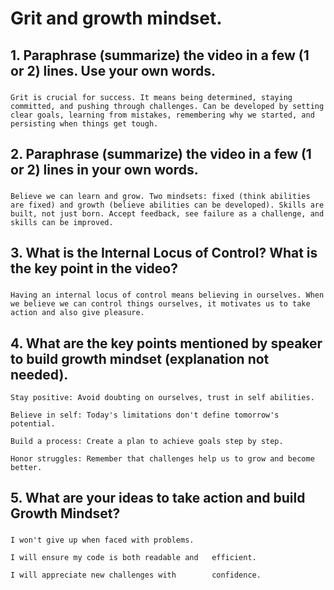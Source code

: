 # Grit and growth mindset.

## 1. Paraphrase (summarize) the video in a few (1 or 2) lines. Use your own words.
### 
    Grit is crucial for success. It means being determined, staying committed, and pushing through challenges. Can be developed by setting clear goals, learning from mistakes, remembering why we started, and persisting when things get tough.

## 2. Paraphrase (summarize) the video in a few (1 or 2) lines in your own words.
### 
    Believe we can learn and grow. Two mindsets: fixed (think abilities are fixed) and growth (believe abilities can be developed). Skills are built, not just born. Accept feedback, see failure as a challenge, and skills can be improved.

## 3. What is the Internal Locus of Control? What is the key point in the video?
### 
    Having an internal locus of control means believing in ourselves. When we believe we can control things ourselves, it motivates us to take action and also give pleasure.



## 4. What are the key points mentioned by speaker to build growth mindset (explanation not needed).

    Stay positive: Avoid doubting on ourselves, trust in self abilities.
   
    Believe in self: Today's limitations don't define tomorrow's potential.

    Build a process: Create a plan to achieve goals step by step.

    Honor struggles: Remember that challenges help us to grow and become better.


	

## 5. What are your ideas to take action and build Growth Mindset?
### 
    I won't give up when faced with problems. 

    I will ensure my code is both readable and   efficient. 

    I will appreciate new challenges with        confidence.

